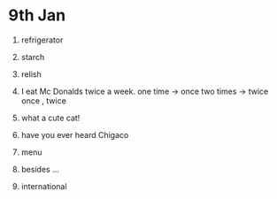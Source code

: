 # 9th Jan
1. refrigerator
2. starch
3. relish

5. I eat Mc Donalds twice a week.  one time -> once   two times -> twice
once , twice
6. what a cute cat!
7. have you ever heard Chigaco 
9. menu
10. besides ...
11. international